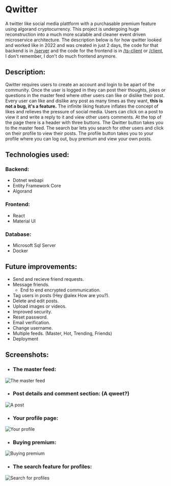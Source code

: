 # Qwitter
A twitter like social media plattform with a purchasable premium feature using algorand cryptocurrency. This project is undergoing huge reconstruction into a much more scalable and cleaner event driven microservice architecture. The description below is for how qwitter looked and worked like in 2022 and was created in just 2 days, the code for that backend is in [/server](/server) and the code for the frontend is in [/ts-client](/ts-client) or [/client](/client), I don't remember, I don't do much frontend anymore.

## Description:
Qwitter requires users to create an account and login to be apart of the community. Once the user is logged in they can post their thoughts, jokes or questions in the master feed where other users can like or dislike their post. Every user can like and dislike any post as many times as they want, <b>this is not a bug, it's a feature.</b> The infinite liking feature inflates the concept of likes and relieves the pressure of social media. Users can click on a post to view it and write a reply to it and view other users comments. At the top of the page there is a header with three buttons. The Qwitter button takes you to the master feed. The search bar lets you search for other users and click on their profile to view their posts. The profile button takes you to your profile where you can log out, buy premium and view your own posts.

## Technologies used:
### Backend:
- Dotnet webapi
- Entity Framework Core
- Algorand
### Frontend:
- React
- Material UI
### Database:
- Microsoft Sql Server
- Docker

## Future improvements:
- Send and recieve friend requests.
- Message friends.
    - End to end encrypted communication.
- Tag users in posts (Hey @alex How are you?).
- Delete and edit posts.
- Upload images or videos.
- Improved security.
- Reset password.
- Email verification.
- Change username.
- Multiple feeds. (Master, Hot, Trending, Friends)
- Deployment


## Screenshots:
- ### The master feed:
![The master feed](/img/home.PNG?raw=true "The master feed")
- ### Post details and comment section: (A qweet?)
![A post](/img/comments.PNG?raw=true "A post")
- ### Your profile page:
![Your profile](/img/profile.PNG?raw=true "Your profile")
- ### Buying premium:
![Buying premium](/img/buy_premium.PNG?raw=true "Buying premium")
- ### The search feature for profiles:
![Search for profiles](/img/users.PNG?raw=true "Search for profiles")
